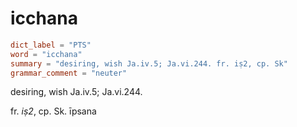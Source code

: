 # icchana

``` toml
dict_label = "PTS"
word = "icchana"
summary = "desiring, wish Ja.iv.5; Ja.vi.244. fr. iṣ2, cp. Sk"
grammar_comment = "neuter"
```

desiring, wish Ja.iv.5; Ja.vi.244.

fr. *iṣ2*, cp. Sk. īpsana

